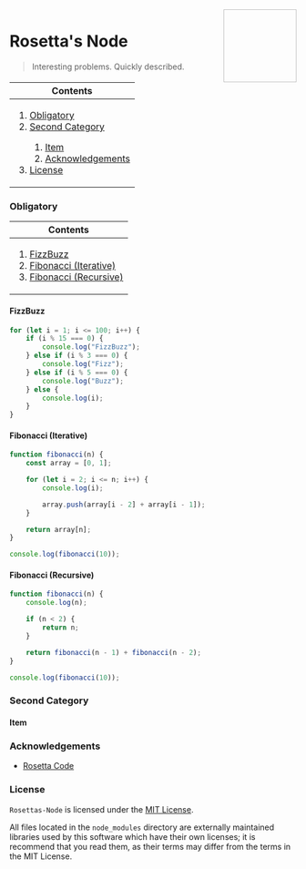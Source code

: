 <img height="128px" width="128px" align="right" />

# Rosetta's Node

> Interesting problems. Quickly described.

<table>
	<thead>
		<tr>
			<th align="center"><strong>Contents</strong></th>
		</tr>
	</thead>
	<tbody>
		<tr>
			<td>
				<ol>
					<li><a href="#obligatory">Obligatory</a></li>
					<li><a href="#second-category">Second Category</a></li>
					<ol>
						<li><a href="#item">Item</a></li>
						<li><a href="#acknowledgements">Acknowledgements</a></li>
					</ol>
					<li><a href="#license">License</a></li>
				</ol>
			</td>
		</tr>
	</tbody>
</table>

### Obligatory

<table>
	<thead>
		<tr>
			<th align="center"><strong>Contents</strong></th>
		</tr>
	</thead>
	<tbody>
		<tr>
			<td>
				<ol>
					<li><a href="#fizzbuzz">FizzBuzz</a></li>
					<li><a href="#fibonacci-iterative">Fibonacci (Iterative)</a></li>
					<li><a href="#fibonacci-recursive">Fibonacci (Recursive)</a></li>
				</ol>
			</td>
		</tr>
	</tbody>
</table>

#### FizzBuzz

```typescript
for (let i = 1; i <= 100; i++) {
	if (i % 15 === 0) {
		console.log("FizzBuzz");
	} else if (i % 3 === 0) {
		console.log("Fizz");
	} else if (i % 5 === 0) {
		console.log("Buzz");
	} else {
		console.log(i);
	}
}
```

#### Fibonacci (Iterative)

```typescript
function fibonacci(n) {
	const array = [0, 1];

	for (let i = 2; i <= n; i++) {
		console.log(i);

		array.push(array[i - 2] + array[i - 1]);
	}

	return array[n];
}

console.log(fibonacci(10));
```

#### Fibonacci (Recursive)

```typescript
function fibonacci(n) {
	console.log(n);

	if (n < 2) {
		return n;
	}

	return fibonacci(n - 1) + fibonacci(n - 2);
}

console.log(fibonacci(10));
```

### Second Category

#### Item

### Acknowledgements

-   [Rosetta Code](http://rosettacode.org/wiki/Rosetta_Code)

### License

`Rosettas-Node` is licensed under the [MIT License](https://github.com/brianjenkins94/Rosettas-Node/blob/master/LICENSE).

All files located in the `node_modules` directory are externally maintained libraries used by this software which have their own licenses; it is recommend that you read them, as their terms may differ from the terms in the MIT License.
